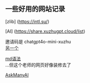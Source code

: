 ## 一些好用的网站记录

[zlib]
(https://intl.su/)

[AI]
(https://share.xuzhugpt.cloud/list)

邀请码是 chatgpt4o-mini-xuzhu  
[另一个](https://gptshare666.com)  

[md语法](https://www.zjuhjy.top/%E5%A6%99%E5%A6%99%E5%B7%A5%E5%85%B7/post6)  
...但这个老师的网页好像装修去了

[AskManyAI](https://askmany.cn/index)


